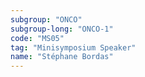 ```yaml
---
subgroup: "ONCO"
subgroup-long: "ONCO-1"
code: "MS05"
tag: "Minisymposium Speaker"
name: "Stéphane Bordas"
---
```


